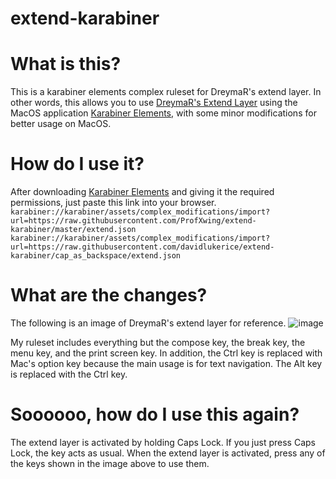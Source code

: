 # extend-karabiner

# What is this?
This is a karabiner elements complex ruleset for DreymaR's extend layer. In other words, this allows you to use [DreymaR's Extend Layer](https://dreymar.colemak.org/layers-extend.html) using the MacOS application [Karabiner Elements](https://karabiner-elements.pqrs.org/), with some minor modifications for better usage on MacOS.

# How do I use it?
After downloading [Karabiner Elements](https://karabiner-elements.pqrs.org/) and giving it the required permissions, just paste this link into your browser. 
  `karabiner://karabiner/assets/complex_modifications/import?url=https://raw.githubusercontent.com/ProfXwing/extend-karabiner/master/extend.json`
  `karabiner://karabiner/assets/complex_modifications/import?url=https://raw.githubusercontent.com/davidlukerice/extend-karabiner/cap_as_backspace/extend.json`

# What are the changes?
The following is an image of DreymaR's extend layer for reference.
![image](https://user-images.githubusercontent.com/50530928/189506358-03e49d2b-f318-434b-bdb5-6c9a08419ef9.png)

My ruleset includes everything but the compose key, the break key, the menu key, and the print screen key.
In addition, the Ctrl key is replaced with Mac's option key because the main usage is for text navigation. The Alt key is replaced with the Ctrl key.

# Soooooo, how do I use this again?
The extend layer is activated by holding Caps Lock. If you just press Caps Lock, the key acts as usual. When the extend layer is activated, press any of the keys shown in the image above to use them.
